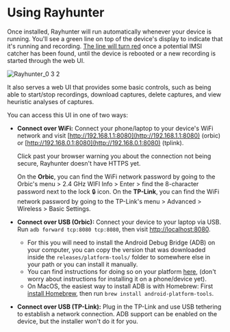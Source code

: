 # Using Rayhunter

Once installed, Rayhunter will run automatically whenever your device is running. You'll see a green line on top of the device's display to indicate that it's running and recording. [The line will turn red](#red) once a potential IMSI catcher has been found, until the device is rebooted or a new recording is started through the web UI.

![Rayhunter_0 3 2](https://github.com/user-attachments/assets/ae4f3253-7be6-4f9c-a14e-a0ad0e0998b9)

It also serves a web UI that provides some basic controls, such as being able to start/stop recordings, download captures, delete captures, and view heuristic analyses of captures.

You can access this UI in one of two ways:

* **Connect over WiFi:** Connect your phone/laptop to your device's WiFi
  network and visit [http://192.168.1.1:8080](http://192.168.1.1:8080) (orbic)
  or [http://192.168.0.1:8080](http://192.168.0.1:8080) (tplink).

  Click past your browser warning you about the connection not being secure, Rayhunter doesn't have HTTPS yet.

  On the **Orbic**, you can find the WiFi network password by going to the Orbic's menu > 2.4 GHz WIFI Info > Enter > find the 8-character password next to the lock 🔒 icon.
  On the **TP-Link**, you can find the WiFi network password by going to the TP-Link's menu > Advanced > Wireless > Basic Settings.

* **Connect over USB (Orbic):** Connect your device to your laptop via USB. Run `adb forward tcp:8080 tcp:8080`, then visit [http://localhost:8080](http://localhost:8080).
    * For this you will need to install the Android Debug Bridge (ADB) on your computer, you can copy the version that was downloaded inside the `releases/platform-tools/` folder to somewhere else in your path or you can install it manually.
    * You can find instructions for doing so on your platform [here](https://www.xda-developers.com/install-adb-windows-macos-linux/#how-to-set-up-adb-on-your-computer), (don't worry about instructions for installing it on a phone/device yet).
    * On MacOS, the easiest way to install ADB is with Homebrew: First [install Homebrew](https://brew.sh/), then run `brew install android-platform-tools`.

* **Connect over USB (TP-Link):** Plug in the TP-Link and use USB tethering to establish a network connection. ADB support can be enabled on the device, but the installer won't do it for you.
